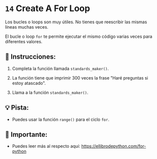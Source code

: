 # `14` Create A For Loop

Los bucles o loops son muy útiles. No tienes que reescribir las mismas líneas muchas veces.

El bucle o loop `for` te permite ejecutar el mismo código varias veces para diferentes valores.

## 📝 Instrucciones:

1. Completa la función llamada `standards_maker()`.

2. La función tiene que imprimir 300 veces la frase "Haré preguntas si estoy atascado".

3. Llama a la función `standards_maker()`.

## 💡 Pista:

+ Puedes usar la función `range()` para el ciclo `for`.

## 🔎 Importante:

+ Puedes leer más al respecto aquí: https://ellibrodepython.com/for-python
